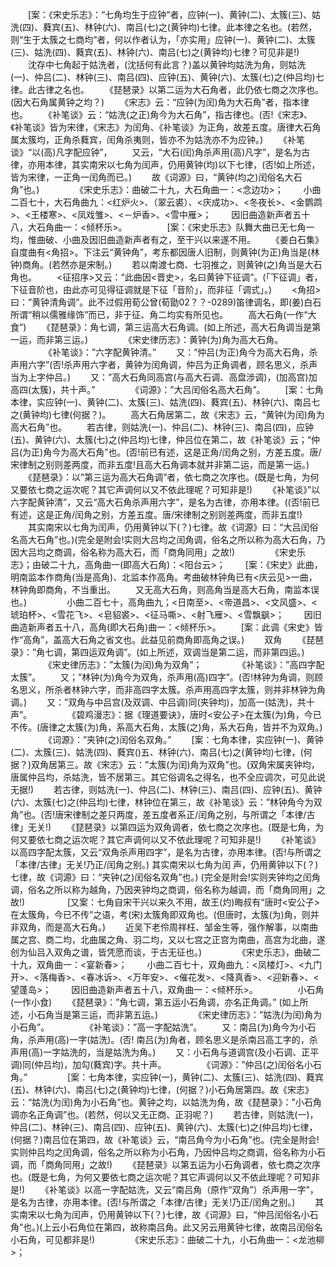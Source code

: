 <!-- { "loadSidebar": true } -->
　　[案：《宋史乐志》：“七角均生于应钟”者，应钟(一)、黄钟(二)、太簇(三)、姑洗(四)、蕤宾(五)、林钟(六)、南吕(七)之(黄钟均)七律。此本律之名也。(若然，则“生于太簇之七商均”者，何以作者认为，「亦实用」应钟(一)、黄钟(二)、太簇(三)、姑洗(四)、蕤宾(五)、林钟(六)、南吕(七)之(黄钟均)七律？可见非是!)
　　沈存中七角起于姑洗者，(沈括何有此言？)盖以黄钟均姑洗为角，则姑洗(一)、仲吕(二)、林钟(三)、南吕(四)、应钟(五)、黄钟(六)、太簇(七)之(仲吕均)七律。此古律之名也。
　　《琵琶录》以第二运为大石角者，此仍依七商之次序也。(因大石角属黄钟之均？)
　　《宋志》云：“应钟(为闰)角为大石角”者，指本律也。
　　《补笔谈》云：“姑洗(之正)角今为大石角”，指古律也。(否!《宋志》、《补笔谈》皆为宋律，《宋志》为闰角、《补笔谈》为正角，故差五度。唐律大石角属太簇均，正角杀蕤宾，闰角杀夷则，皆亦不为姑洗亦不为应钟。)
　　《补笔谈》“以(高)凡字配应钟”，
　　又云，“大石(闰)角杀声用(高)凡字”，是名为古律，亦用本律，其实南宋以七角为闰声，仍用黄钟(均)以下七律，(否!如上所述，皆为宋律，一正角一闰角而已。)
　　故《词源》曰，“黄钟(均之)闰俗名大石角”也。)
　　 
　　《宋史乐志》：曲破二十九，大石角曲一：<念边功>；
　　小曲二百七十，大石角曲九：<红炉火>、（翠云裘）、<庆成功>、<冬夜长>、<金鹦鹉>、<王楼寒>、<凤戏雏>、<－炉香>、<雪中雁>；
　　因旧曲造新声者五十八，大石角曲一：<倾杯乐>。
　　 
　　[案：《宋史乐志》队舞大曲已无七角一均，惟曲破、小曲及因旧曲造新声者有之，至干兴以来遂不用。
　　《姜白石集》自度曲有<角招>。下注云“黄钟角”，考东都因唐人旧制，则黄钟(为正)角当是(林钟)商角。(若然亦是宋制。)
　　若以南渡七商、七羽推之，则黄钟(之)角当是大石角也。
　　<征招序>又云：“此曲因<晋史>，名曰黄钟下征调”。(「下征调」者，下征音阶也，由此亦可见得征调就是下征「音阶」，而非征「调式」。)
　　<角招>曰：”黄钟清角调”。此不过假用荀公曾(荀勖02？？-0289)笛律调名，即(姜)白石所谓“稍以儒雅缘饰”而已，非于征、角二均实有所见也。
　　高大石角(一作“大食”)
　　《琵琶录》：角七调，第三运高大石角调。(如上所述，高大石角调当是第一运，而非第三运。)
　　 
　　《宋史律历志》：黄钟(为)角为高大石角。
　　 
　　《补笔谈》：”六字配黄钟清。”
　　又：”仲吕(为正)角今为高大石角，杀声用六字”(否!杀声用六字者，黄钟为闰角调，仲吕为正角调者，顾名思义，杀声当为上字仲吕。)
　　又：”高大石角同高宫(与高大石调、高盘涉调)，(加高宫)加高四(太簇)，共十声。”
　　 
　　《词源》：”大吕闰俗名高大石角”。
　　[案：七角本律，实应钟(一)、黄钟(二)、太簇(三)、姑洗(四)、蕤宾(五)、林钟(六)、南吕七之(黄钟均)七律(何据？)。
　　高大石角居第二，故《宋志》云，“黄钟(为闰)角为高大石角”也。
　　若古律，则姑洗(一)、仲吕(二)、林钟(三)、南吕(四)，应钟(五)、黄钟(六)、太簇(七)之(仲吕均)七律，仲吕位在第二，故《补笔谈》云；“仲吕(为正)角今为高大石角”也。(否!前已有述，这是正角/闰角之别，方差五度。唐/宋律制之别则差两度，而非五度!且高大石角调本就并非第二运，而是第一运。)
　　《琵琶录》：以”第三运为高大石角调”者，依七商之次序也。(既是七角，为何又要依七商之运次呢？其它声调何以又不依此理呢？可知非是!)
　　《补笔谈》”以六字配黄钟清”，又云“高大石角杀声用六字”，是名为古律，亦用本律。((否!前已有述，这是正角/闰角之别，方差五度。唐/宋律制之别则差两度，而非五度!)
　　其实南宋以七角为闰声，仍用黄钟以下(？)七律。故《词源》曰：“大吕闰俗名高大石角”也。)(完全是附会!实则大吕均之闰角调，俗名之所以称为高大石角，乃因大吕均之商调，俗名称为高大石，而「商角同用」之故!)
　　 
　　《宋史乐志》；由破二十九，高角曲一(即高大石角)：<阳台云>；
　　[案：《宋史》此曲，明南监本作商角(当是高角)、北监本作高角。考曲破林钟角已有<庆云见>一曲，林钟角即商角，不当重出。
　　又无高大石角，则高角当是高大石角，南监本误也。)
　　 
　　小曲二百七十，高角曲九；<日南至>、<帝道昌>、<文风盛>、<琥珀杯>、<雪花飞>、<皂貂裘>、<征马嘶>、<射飞雁>、<雪飘飖>；
　　因旧曲造新声者五十八，高角(即大石角)曲一：<倾杯乐>。
　　[案：此调《宋史》皆作“高角”，盖高大石角之省文也。此益见前商角即高角之误。)
　　双角
　　《琵琶录》：”角七调，第四运双角调”。(如上所述，双调当是第二运，而非第四运。)
　　 
　　《宋史律历志》：”太簇(为闰)角为双角”；
　　 
　　《补笔谈》：”高四字配太簇”。
　　又；”林钟(为)角今为双角，杀声用(高)四字”。(否!林钟为角调，则顾名思义，所杀者林钟六字，而非高四字太簇。杀声用高四字太簇，则并非林钟为角调。)
　　又：”双角与中吕宫(及双调、中吕调)同(夹钟均)，加高一(姑洗)，共十声”。
　　 
　　《碧鸡漫志》：据《理道要诀》，唐时<安公子>在太簇(为)角，今已不传。(唐律之太簇(为)角，系高大石角，太簇(之)角，系大石角，皆并不为双角。)
　　 
　　《词源》：”夹钟(之)闰俗名双角。”
　　[案：七角本律，实应钟(一)、黄钟(二)、太簇(三)、姑洗(四)、蕤宾()五、林钟(六)、南吕(七)之(黄钟均)七律，(何据？)双角居第三。故《宋志》云：”太簇(为闰)角为双角”也。(双角宋属夹钟均，唐属仲吕均，杀姑洗，皆不居第三。其它俗调名之得名，也不全应调次，可见此说无据!)
　　若古律，则姑洗(一)、仲吕(二)、林钟(三)、南吕(四)、应钟(五)、黄钟(六)、太簇(七)之(仲吕均)七律，林钟位在第三，故《补笔谈》云：”林钟角今为双角”也。(否!唐宋律制之差只两度，差五度者系正/闰角之别，与所谓之「本律/古律」无关!)
　　《琵琶录》以第四运为双角调者，依七商之次序也。(既是七角，为何又要依七商之运次呢？其它声调何以又不依此理呢？可知非是!)
　　《补笔谈》以高四字配太簇，又云“双角杀声用四字”，是名为古律，亦用本律。(否!与所谓之「本律/古律」无关!乃正/闰角之别。) 其实南宋以七角为闰    声，仍用黄钟以下(？)七律，故《词源》曰：“夹钟(之)闰俗名双角”也。) (完全是附会!实则夹钟均之闰角调，俗名之所以称为越角，乃因夹钟均之商调，俗名称为越调，而「商角同用」之故!)
　　 
　　 [又案：七角自宋干兴以来久不用，故王(灼)晦叔有“唐时<安公子>在太簇角，今已不传”之语，考(宋)太簇角即双角也。(但唐时，太簇(为)角，则并非双角，而是高大石角。)
　　近吴下老伶周祥枉、邹金生等，强作解事，以南曲属之宫、商二均，北曲属之角、羽二均，又以七宫之正宫为南曲，高宫为北曲，遂创为仙吕入双角之谱，皆凭愿而谈，于古无征也。)
　　 
　　《宋史乐志》，曲破二十九，双角曲一：<宴新春>；
　　小曲二百七十，双角曲九：<凤楼灯>、<九门开>、<落梅香>、<春冰诉>、<万年安>、<催花发>、<降真香>、<迎新春>、<望蓬岛>；
　　因旧曲造新声者五十八，双角曲一：<倾杯乐>。
　　 
　　小石角(一作小食)
　　《琵琶录》：”角七调，第五运小石角调，亦名正角调。” (如上所述，小石角当是第三运，而非第五运。)
　　 
　　《宋史律历志》：”姑洗(为闰)角为小石角”。
　　 
　　《补笔谈》：”高一字配姑洗”。
　　又：南吕(为)角今为小石角，杀声用(高)一字(姑洗)。(否! 南吕(为)角者，顾名思义是杀南吕高工字的，杀声用(高)一字姑洗的，当是姑洗为角。)
　　又：小石角与道调宫(及小石调、正平调)同(仲吕均)，加勾(蕤宾)字。共十声。
　　 
　　《词源》：”仲吕(之)闰俗名小石角。”
　　 
　　[案：七角本律，实应钟(一)，黄钟(二)、太簇(三)、姑洗(四)、蕤宾(五)、林钟(六)、南吕(七)之(黄钟均)七律，(何据？)小石角居第四。故《宋志》云：“姑洗(为闰)角为小石角”也。黄钟之均，以姑洗为角，故《琵琶录》：”小石角调亦名正角调”也。(若然，何以又无正商、正羽呢？)
　　若古律，则姑洗(一)，仲吕(二)、林钟(三)、南吕(四)、应钟(五)、黄钟(六)、太簇(七)之(仲吕均)七律，(何据？)南吕位在第四，故《补笔谈》云，“南吕角今为小石角”也。(完全是附会!实则仲吕均之闰角调，俗名之所以称为小石角，乃因仲吕均之商调，俗名称为小石调，而「商角同用」之故!)
　　《琵琶录》以第五运为小石角调者，依七商之次序也。(既是七角，为何又要依七商之运次呢？其它声调何以又不依此理呢？可知非是!)
　　《补笔谈》以高一字配姑洗，又云“南吕角（原作“双角”）杀声用一字”，是名为古律，亦用本律。(否!与所谓之「本律/古律」无关!乃正/闰角之别。)
　　其实南宋以七角为闰声，仍用黄钟以下(？)七律，故《词源》曰，“仲吕闰俗名小石角”也。)(上云小石角位在第四，故称南吕角。此又另云用黄钟七律，故南吕闰俗名小石角，可见都非是!)
　　 
　　《宋史乐志》：曲破二十九，小石角曲一：<龙池柳>；
